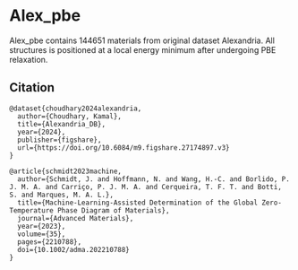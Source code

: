 # Alex_pbe

Alex_pbe contains 144651 materials from original dataset Alexandria. All structures is positioned at a local energy minimum after undergoing PBE relaxation.

## Citation

```
@dataset{choudhary2024alexandria,
  author={Choudhary, Kamal},
  title={Alexandria_DB},
  year={2024},
  publisher={figshare},
  url={https://doi.org/10.6084/m9.figshare.27174897.v3}
}
```

```
@article{schmidt2023machine,
  author={Schmidt, J. and Hoffmann, N. and Wang, H.-C. and Borlido, P. J. M. A. and Carriço, P. J. M. A. and Cerqueira, T. F. T. and Botti, S. and Marques, M. A. L.},
  title={Machine-Learning-Assisted Determination of the Global Zero-Temperature Phase Diagram of Materials},
  journal={Advanced Materials},
  year={2023},
  volume={35},
  pages={2210788},
  doi={10.1002/adma.202210788}
}
```